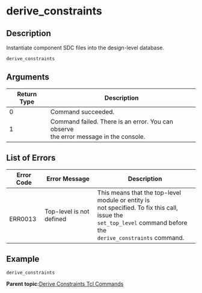 # derive\_constraints

## Description

Instantiate component SDC files into the design-level database.

``` {#CODEBLOCK_FBP_W2X_Z5B}
derive_constraints
```

## Arguments

|Return Type|Description|
|-----------|-----------|
|0|Command succeeded.|
|1|Command failed. There is an error. You can observe<br /> the error message in the console.|

## List of Errors

|Error Code|Error Message|Description|
|----------|-------------|-----------|
|<br /> ERR0013<br />|Top-level is not defined|This means that the top-level module or entity is<br /> not specified. To fix this call, issue the<br /> `set_top_level` command before the<br /> `derive_constraints` command.|

## Example

``` {#CODEBLOCK_GBP_W2X_Z5B}
derive_constraints
```

**Parent topic:**[Derive Constraints Tcl Commands](GUID-E8E3F99E-67E3-4A1C-A7FF-4408B37FDF2E.md)

